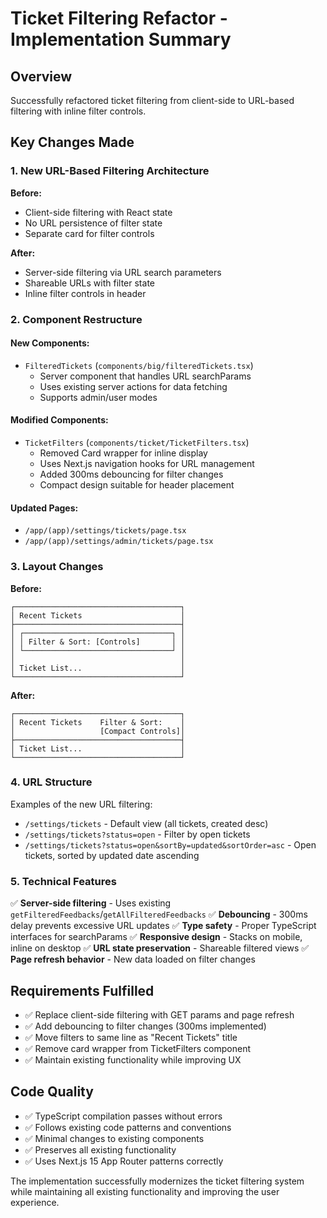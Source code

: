 # Ticket Filtering Refactor - Implementation Summary

## Overview

Successfully refactored ticket filtering from client-side to URL-based filtering with inline filter controls.

## Key Changes Made

### 1. **New URL-Based Filtering Architecture**

**Before:**
- Client-side filtering with React state
- No URL persistence of filter state
- Separate card for filter controls

**After:**
- Server-side filtering via URL search parameters
- Shareable URLs with filter state
- Inline filter controls in header

### 2. **Component Restructure**

#### New Components:
- `FilteredTickets` (`components/big/filteredTickets.tsx`)
  - Server component that handles URL searchParams
  - Uses existing server actions for data fetching
  - Supports admin/user modes

#### Modified Components:
- `TicketFilters` (`components/ticket/TicketFilters.tsx`)
  - Removed Card wrapper for inline display
  - Uses Next.js navigation hooks for URL management
  - Added 300ms debouncing for filter changes
  - Compact design suitable for header placement

#### Updated Pages:
- `/app/(app)/settings/tickets/page.tsx`
- `/app/(app)/settings/admin/tickets/page.tsx`

### 3. **Layout Changes**

**Before:**
```
┌─────────────────────────────────────┐
│ Recent Tickets                      │
├─────────────────────────────────────┤
│ ┌─────────────────────────────────┐ │
│ │ Filter & Sort: [Controls]       │ │
│ └─────────────────────────────────┘ │
│                                     │
│ Ticket List...                      │
└─────────────────────────────────────┘
```

**After:**
```
┌─────────────────────────────────────┐
│ Recent Tickets    Filter & Sort:    │
│                   [Compact Controls]│
├─────────────────────────────────────┤
│ Ticket List...                      │
└─────────────────────────────────────┘
```

### 4. **URL Structure**

Examples of the new URL filtering:
- `/settings/tickets` - Default view (all tickets, created desc)
- `/settings/tickets?status=open` - Filter by open tickets
- `/settings/tickets?status=open&sortBy=updated&sortOrder=asc` - Open tickets, sorted by updated date ascending

### 5. **Technical Features**

✅ **Server-side filtering** - Uses existing `getFilteredFeedbacks`/`getAllFilteredFeedbacks`
✅ **Debouncing** - 300ms delay prevents excessive URL updates
✅ **Type safety** - Proper TypeScript interfaces for searchParams
✅ **Responsive design** - Stacks on mobile, inline on desktop
✅ **URL state preservation** - Shareable filtered views
✅ **Page refresh behavior** - New data loaded on filter changes

## Requirements Fulfilled

- ✅ Replace client-side filtering with GET params and page refresh
- ✅ Add debouncing to filter changes (300ms implemented)
- ✅ Move filters to same line as "Recent Tickets" title
- ✅ Remove card wrapper from TicketFilters component
- ✅ Maintain existing functionality while improving UX

## Code Quality

- ✅ TypeScript compilation passes without errors
- ✅ Follows existing code patterns and conventions
- ✅ Minimal changes to existing components
- ✅ Preserves all existing functionality
- ✅ Uses Next.js 15 App Router patterns correctly

The implementation successfully modernizes the ticket filtering system while maintaining all existing functionality and improving the user experience.